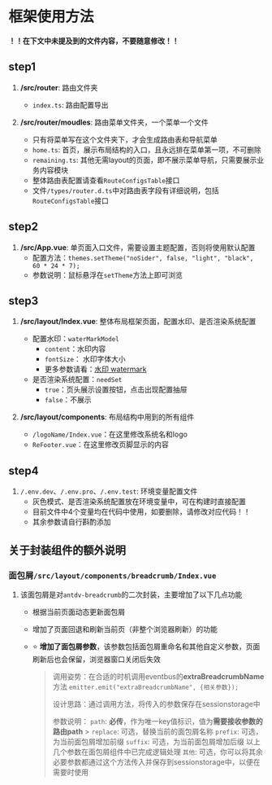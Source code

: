 # 框架使用方法

**！！在下文中未提及到的文件内容，不要随意修改！！**

## step1

1. **/src/router**: 路由文件夹

   - `index.ts`: 路由配置导出

2. **/src/router/moudles**: 路由菜单文件夹，一个菜单一个文件
   - 只有将菜单写在这个文件夹下，才会生成路由表和导航菜单
   - `home.ts`: 首页，展示布局结构的入口，且永远排在菜单第一项，不可删除
   - `remaining.ts`: 其他无需layout的页面，即不展示菜单导航，只需要展示业务内容模块
   - 整体路由表配置请查看`RouteConfigsTable`接口
   - 文件`/types/router.d.ts`中对路由表字段有详细说明，包括`RouteConfigsTable`接口

## step2

1. **/src/App.vue**: 单页面入口文件，需要设置主题配置，否则将使用默认配置
   - 配置方法：`themes.setTheme("noSider", false, "light", "black", 60 * 24 * 7);`
   - 参数说明：鼠标悬浮在`setTheme`方法上即可浏览

## step3

1. **/src/layout/Index.vue**: 整体布局框架页面，配置水印、是否渲染系统配置

   - 配置水印：`waterMarkModel`
     - `content`：水印内容
     - `fontSize`： 水印字体大小
     - 更多参数请看：[水印 watermark](https://www.antdv.com/components/watermark-cn)
   - 是否渲染系统配置：`needSet`
     - `true`：页头展示设置按钮，点击出现配置抽屉
     - `false`：不展示

2. **/src/layout/components**: 布局结构中用到的所有组件
   - `/logoName/Index.vue`：在这里修改系统名和logo
   - `ReFooter.vue`：在这里修改页脚显示的内容

## step4

1. `/.env.dev`、`/.env.pro`、`/.env.test`: 环境变量配置文件
   - 灰色模式、是否渲染系统配置放在环境变量中，可在构建时直接配置
   - 目前文件中4个变量均在代码中使用，如要删除，请修改对应代码！！
   - 其余参数请自行斟酌添加

## 关于封装组件的额外说明

### 面包屑`/src/layout/components/breadcrumb/Index.vue`

1. 该面包屑是对`antdv-breadcrumb`的二次封装，主要增加了以下几点功能

   - 根据当前页面动态更新面包屑
   - 增加了页面回退和刷新当前页（非整个浏览器刷新）的功能
   - ⭐️ **增加了面包屑参数**，该参数包括面包屑重命名和其他自定义参数，页面刷新后也会保留，浏览器窗口关闭后失效

     > 调用姿势：在合适的时机调用eventbus的**extraBreadcrumbName**方法
     > `emitter.emit("extraBreadcrumbName", {相关参数});`
     >
     > 设计思路：通过调用方法，将传入的参数保存在sessionstorage中
     >
     > 参数说明：
     > `path`: **必传**，作为唯一key值标识，值为**需要接收参数的路由path** > `replace`: 可选，替换当前的面包屑名称
     > `prefix`: 可选，为当前面包屑增加前缀
     > `suffix`: 可选，为当前面包屑增加后缀
     > 以上几个参数在面包屑组件中已完成逻辑处理
     > `其他`: 可选，你可以将其余必要参数都通过这个方法传入并保存到sessionstorage中，以便在需要时使用
